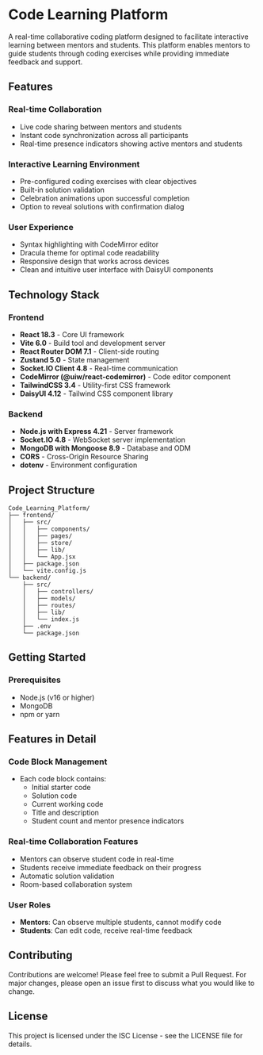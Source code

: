 # Code Learning Platform

A real-time collaborative coding platform designed to facilitate interactive learning between mentors and students. This platform enables mentors to guide students through coding exercises while providing immediate feedback and support.

## Features

### Real-time Collaboration
- Live code sharing between mentors and students
- Instant code synchronization across all participants
- Real-time presence indicators showing active mentors and students

### Interactive Learning Environment
- Pre-configured coding exercises with clear objectives
- Built-in solution validation
- Celebration animations upon successful completion
- Option to reveal solutions with confirmation dialog

### User Experience
- Syntax highlighting with CodeMirror editor
- Dracula theme for optimal code readability
- Responsive design that works across devices
- Clean and intuitive user interface with DaisyUI components

## Technology Stack

### Frontend
- **React 18.3** - Core UI framework
- **Vite 6.0** - Build tool and development server
- **React Router DOM 7.1** - Client-side routing
- **Zustand 5.0** - State management
- **Socket.IO Client 4.8** - Real-time communication
- **CodeMirror (@uiw/react-codemirror)** - Code editor component
- **TailwindCSS 3.4** - Utility-first CSS framework
- **DaisyUI 4.12** - Tailwind CSS component library

### Backend
- **Node.js with Express 4.21** - Server framework
- **Socket.IO 4.8** - WebSocket server implementation
- **MongoDB with Mongoose 8.9** - Database and ODM
- **CORS** - Cross-Origin Resource Sharing
- **dotenv** - Environment configuration

## Project Structure

```
Code_Learning_Platform/
├── frontend/
│   ├── src/
│   │   ├── components/
│   │   ├── pages/
│   │   ├── store/
│   │   ├── lib/
│   │   └── App.jsx
│   ├── package.json
│   └── vite.config.js
└── backend/
    ├── src/
    │   ├── controllers/
    │   ├── models/
    │   ├── routes/
    │   ├── lib/
    │   └── index.js
    ├── .env
    └── package.json
```

## Getting Started

### Prerequisites
- Node.js (v16 or higher)
- MongoDB
- npm or yarn


## Features in Detail

### Code Block Management
- Each code block contains:
  - Initial starter code
  - Solution code
  - Current working code
  - Title and description
  - Student count and mentor presence indicators

### Real-time Collaboration Features
- Mentors can observe student code in real-time
- Students receive immediate feedback on their progress
- Automatic solution validation
- Room-based collaboration system

### User Roles
- **Mentors**: Can observe multiple students, cannot modify code
- **Students**: Can edit code, receive real-time feedback

## Contributing

Contributions are welcome! Please feel free to submit a Pull Request. For major changes, please open an issue first to discuss what you would like to change.

## License

This project is licensed under the ISC License - see the LICENSE file for details.
